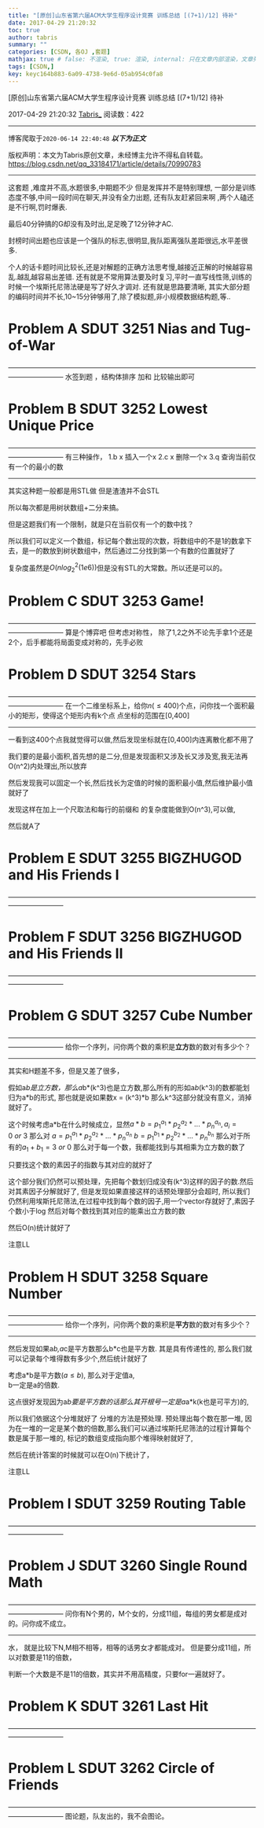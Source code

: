 ```yaml
---
title: "[原创]山东省第六届ACM大学生程序设计竞赛 训练总结 [(7+1)/12] 待补"
date: 2017-04-29 21:20:32
toc: true
author: tabris
summary: ""
categories: [CSDN, 各OJ ,套题]
mathjax: true # false: 不渲染, true: 渲染, internal: 只在文章内部渲染，文章列表中不渲染
tags: [CSDN,]
key: keyc164b883-6a09-4738-9e6d-05ab954c0fa8
---
```


[原创]山东省第六届ACM大学生程序设计竞赛 训练总结 [(7+1)/12] 待补

2017-04-29 21:20:32  [Tabris_](https://me.csdn.net/qq_33184171) 阅读数：422

---

博客爬取于`2020-06-14 22:40:48`
***以下为正文***

版权声明：本文为Tabris原创文章，未经博主允许不得私自转载。
https://blog.csdn.net/qq_33184171/article/details/70990783

<!-- more -->

---

这套题 ,难度并不高,水题很多,中期题不少
但是发挥并不是特别理想,
一部分是训练态度不够,中间一段时间在聊天,并没有全力出题,
 还有队友赶紧回来啊 ,两个人磕还是不行啊,罚时爆表.

最后40分钟搞的G却没有及时出,足足晚了12分钟才AC.

封榜时间出题也应该是一个强队的标志,很明显,我队距离强队差距很远,水平差很多.

个人的话卡题时间比较长,还是对解题的正确方法思考慢,越接近正解的时候越容易乱.越乱越容易出差错.
还有就是不常用算法要及时复习,平时一直写线性筛,训练的时候一个埃斯托尼筛法硬是写了好久才调对.
还有就是思路要清晰,  其实大部分题的编码时间并不长,10~15分钟够用了,除了模拟题,非小规模数据结构题,等..


# Problem A	SDUT 3251	Nias and Tug-of-War
————————————————————————————————————————————
水签到题 ，结构体排序 加和 比较输出即可

# Problem B	SDUT 3252	Lowest Unique Price
————————————————————————————————————————————
有三种操作，
1.b x 插入一个x
2.c x 删除一个x
3.q   查询当前仅有一个的最小的数

-------

其实这种题一般都是用STL做 但是渣渣并不会STL

所以每次都是用树状数组+二分来搞。

但是这题我们有一个限制，就是只在当前仅有一个的数中找？

所以我们可以定义一个数组，标记每个数出现的次数，将数组中的不是1的数拿下去，是一的数放到树状数组中，然后通过二分找到第一个有数的位置就好了

复杂度虽然是$O(nlog_2^{2}(1e6))$但是没有STL的大常数。所以还是可以的。


# Problem C	SDUT 3253	Game!
————————————————————————————————————————————
算是个博弈吧
但考虑对称性， 除了1,2之外不论先手拿1个还是2个，后手都能将局面变成对称的，先手必败


# Problem D	SDUT 3254	Stars
————————————————————————————————————————————
在一个二维坐标系上，给你$n(\leq 400)$个点，问你找一个面积最小的矩形，使得这个矩形内有k个点
点坐标的范围在[0,400]

---

一看到这400个点我就觉得可以做,然后发现坐标就在[0,400]内连离散化都不用了

我们要的是最小面积,首先想的是二分,但是发现面积又涉及长又涉及宽,我无法再O(n^2)内处理出,所以放弃

然后发现我可以固定一个长,然后找长为定值的时候的面积最小值,然后维护最小值就好了

发现这样在加上一个尺取法和每行的前缀和 的复杂度能做到O(n^3),可以做,

然后就A了


# Problem E	SDUT 3255	BIGZHUGOD and His Friends I
————————————————————————————————————————————
# Problem F	SDUT 3256	BIGZHUGOD and His Friends II
————————————————————————————————————————————
# Problem G	SDUT 3257	Cube Number
————————————————————————————————————————————
给你一个序列，问你两个数的乘积是**立方**数的数对有多少个？

---
其实和H题差不多，但是又差了很多，

假如a*b是立方数，那么a*b*(k^3)也是立方数,那么所有的形如a*b*(k^3)的数都能划归为a*b的形式,
那也就是说如果数x = (k^3)*b 那么k^3这部分就没有意义，消掉就好了。

这个时候考虑a*b在什么时候成立，显然$a*b = p_1^{a_1}*p_2^{a_2}*...*p_n^{a_n},a_i = 0\ or\ 3$
那么对
$a = p_1^{a_1}*p_2^{a_2}*...*p_n^{a_n}$
$b = p_1^{b_1}*p_2^{b_2}*...*p_n^{b_n}$
那么对于所有的$a_1+b_1 = 3\ or\ 0$
那么对于每一个数，我都能找到与其相乘为立方数的数了

只要找这个数的素因子的指数与其对应的就好了

这个部分我们仍然可以预处理，先把每个数划归成没有(k^3)这样的因子的数.然后对其素因子分解就好了,
但是发现如果直接这样的话预处理部分会超时,
所以我们仍然利用埃斯托尼筛法,在过程中找到每个数的因子,用一个vector存就好了,素因子个数小于log
然后对每个数找到其对应的能乘出立方数的数

然后O(n)统计就好了

注意LL

# Problem H	SDUT 3258	Square Number
————————————————————————————————————————————
给你一个序列，问你两个数的乘积是**平方**数的数对有多少个？

---
然后发现如果a*b,a*c是平方数那么b*c也是平方数. 其是具有传递性的,
那么我们就可以记录每个堆得数有多少个,然后统计就好了

考虑a*b是平方数$(a\leq b)$,
那么对于定值a,   
b一定是a的倍数.

这点很好发现因为a*b要是平方数的话那么其开根号一定是a*a*k(k也是可平方)的,

所以我们依据这个分堆就好了
分堆的方法是预处理. 预处理出每个数在那一堆,
因为在一堆的一定是某个数的倍数,那么我们可以通过埃斯托尼筛法的过程计算每个数是属于那一堆的,
标记的数组变成指向那个堆得映射就好了, 

然后在统计答案的时候就可以在O(n)下统计了，

注意LL

# Problem I	SDUT 3259	Routing Table
————————————————————————————————————————————
# Problem J	SDUT 3260	Single Round Math
————————————————————————————————————————————
问你有N个男的，M个女的，分成11组，每组的男女都是成对的。问你成不成立。

---
水，
就是比较下N,M相不相等，相等的话男女才都能成对。
但是要分成11组，所以对数要是11的倍数，

判断一个大数是不是11的倍数，其实并不用高精度，只要for一遍就好了。



# Problem K	SDUT 3261	Last Hit
————————————————————————————————————————————

# Problem L	SDUT 3262	Circle of Friends
————————————————————————————————————————————
图论题，队友出的，我不会图论。
